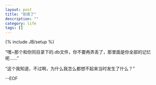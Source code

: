 ```yaml
---
layout: post
title: "别丢了"
description: ""
category: life
tags: []
---
```

{% include JB/setup %}

“嘿~那个和你同目录下的.db文件，你不要再弄丢了，那里面是你全部的记忆呢......”   

“这个我知道，不过啊，为什么我怎么都想不起来当时发生了什么？”  
  


--EOF